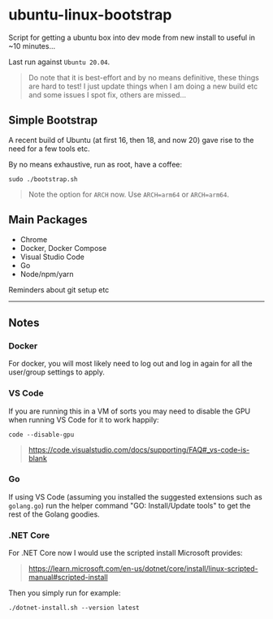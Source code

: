 # ubuntu-linux-bootstrap

Script for getting a ubuntu box into dev mode from new install to useful in ~10 minutes...

Last run against `Ubuntu 20.04`.

> Do note that it is best-effort and by no means definitive, these things are hard to test! I just update things when I am doing a new build etc and some issues I spot fix, others are missed...

## Simple Bootstrap

A recent build of Ubuntu (at first 16, then 18, and now 20) gave rise to the need for a few tools etc.

By no means exhaustive, run as root, have a coffee:

    sudo ./bootstrap.sh

> Note the option for `ARCH` now.
> Use `ARCH=arm64` or `ARCH=arm64`.

## Main Packages

* Chrome
* Docker, Docker Compose
* Visual Studio Code
* Go
* Node/npm/yarn

Reminders about git setup etc

---

## Notes

### Docker

For docker, you will most likely need to log out and log in again for all the user/group settings to apply.

### VS Code

If you are running this in a VM of sorts you may need to disable the GPU when running VS Code for it to work happily:

    code --disable-gpu

> https://code.visualstudio.com/docs/supporting/FAQ#_vs-code-is-blank

### Go

If using VS Code (assuming you installed the suggested extensions such as `golang.go`) run the helper command "GO: Install/Update tools" to get the rest of the Golang goodies.

### .NET Core

For .NET Core now I would use the scripted install Microsoft provides:

> https://learn.microsoft.com/en-us/dotnet/core/install/linux-scripted-manual#scripted-install

Then you simply run for example:

    ./dotnet-install.sh --version latest
